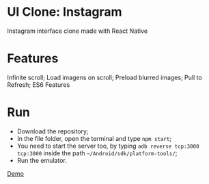 # UI Clone: Instagram
Instagram interface clone made with React Native

# Features
Infinite scroll;
Load imagens on scroll;
Preload blurred images;
Pull to Refresh;
ES6 Features

# Run
* Download the repository;
* In the file folder, open the terminal and type ```npm start```;
* You need to start the server too, by typing ```adb reverse tcp:3000 tcp:3000``` inside the path ```~/Android/sdk/platform-tools/```;
* Run the emulator.

<a href="https://drive.google.com/open?id=1F2L4bne9fWThvX1_4om-cv_U_Zd6YK-O">Demo</a>

